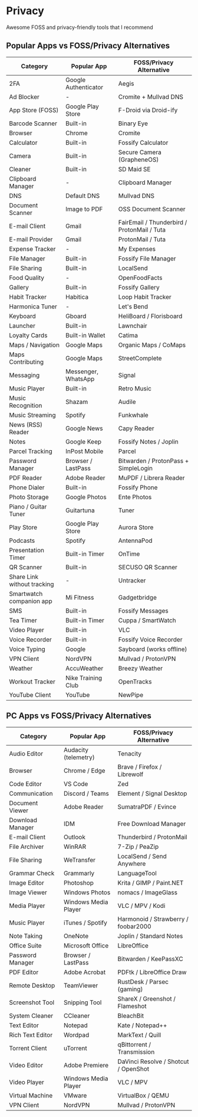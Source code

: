 # Privacy

Awesome FOSS and privacy-friendly tools that I recommend

## Popular Apps vs FOSS/Privacy Alternatives

| Category                    | Popular App          | FOSS/Privacy Alternative                    |
| --------------------------- | -------------------- | ------------------------------------------- |
| 2FA                         | Google Authenticator | Aegis                                       |
| Ad Blocker                  | -                    | Cromite + Mullvad DNS                       |
| App Store (FOSS)            | Google Play Store    | F-Droid via Droid-ify                       |
| Barcode Scanner             | Built-in             | Binary Eye                                  |
| Browser                     | Chrome               | Cromite                                     |
| Calculator                  | Built-in             | Fossify Calculator                          |
| Camera                      | Built-in             | Secure Camera (GrapheneOS)                  |
| Cleaner                     | Built-in             | SD Maid SE                                  |
| Clipboard Manager           | -                    | Clipboard Manager                           |
| DNS                         | Default DNS          | Mullvad DNS                                 |
| Document Scanner            | Image to PDF         | OSS Document Scanner                        |
| E-mail Client               | Gmail                | FairEmail / Thunderbird / ProtonMail / Tuta |
| E-mail Provider             | Gmail                | ProtonMail / Tuta                           |
| Expense Tracker             | -                    | My Expenses                                 |
| File Manager                | Built-in             | Fossify File Manager                        |
| File Sharing                | Built-in             | LocalSend                                   |
| Food Quality                | -                    | OpenFoodFacts                               |
| Gallery                     | Built-in             | Fossify Gallery                             |
| Habit Tracker               | Habitica             | Loop Habit Tracker                          |
| Harmonica Tuner             | -                    | Let's Bend                                  |
| Keyboard                    | Gboard               | HeliBoard / Florisboard                     |
| Launcher                    | Built-in             | Lawnchair                                   |
| Loyalty Cards               | Built-in Wallet      | Catima                                      |
| Maps / Navigation           | Google Maps          | Organic Maps / CoMaps                       |
| Maps Contributing           | Google Maps          | StreetComplete                              |
| Messaging                   | Messenger, WhatsApp  | Signal                                      |
| Music Player                | Built-in             | Retro Music                                 |
| Music Recognition           | Shazam               | Audile                                      |
| Music Streaming             | Spotify              | Funkwhale                                   |
| News (RSS) Reader           | Google News          | Capy Reader                                 |
| Notes                       | Google Keep          | Fossify Notes / Joplin                      |
| Parcel Tracking             | InPost Mobile        | Parcel                                      |
| Password Manager            | Browser / LastPass   | Bitwarden / ProtonPass + SimpleLogin        |
| PDF Reader                  | Adobe Reader         | MuPDF / Librera Reader                      |
| Phone Dialer                | Built-in             | Fossify Phone                               |
| Photo Storage               | Google Photos        | Ente Photos                                 |
| Piano / Guitar Tuner        | Guitartuna           | Tuner                                       |
| Play Store                  | Google Play Store    | Aurora Store                                |
| Podcasts                    | Spotify              | AntennaPod                                  |
| Presentation Timer          | Built-in Timer       | OnTime                                      |
| QR Scanner                  | Built-in             | SECUSO QR Scanner                           |
| Share Link without tracking | -                    | Untracker                                   |
| Smartwatch companion app    | Mi Fitness           | Gadgetbridge                                |
| SMS                         | Built-in             | Fossify Messages                            |
| Tea Timer                   | Built-in Timer       | Cuppa / SmartWatch                          |
| Video Player                | Built-in             | VLC                                         |
| Voice Recorder              | Built-in             | Fossify Voice Recorder                      |
| Voice Typing                | Google               | Sayboard (works offline)                    |
| VPN Client                  | NordVPN              | Mullvad / ProtonVPN                         |
| Weather                     | AccuWeather          | Breezy Weather                              |
| Workout Tracker             | Nike Training Club   | OpenTracks                                  |
| YouTube Client              | YouTube              | NewPipe                                     |

## PC Apps vs FOSS/Privacy Alternatives

| Category         | Popular App          | FOSS/Privacy Alternative             |
| ---------------- | -------------------- | ------------------------------------ |
| Audio Editor     | Audacity (telemetry) | Tenacity                             |
| Browser          | Chrome / Edge        | Brave / Firefox / Librewolf          |
| Code Editor      | VS Code              | Zed                                  |
| Communication    | Discord / Teams      | Element / Signal Desktop             |
| Document Viewer  | Adobe Reader         | SumatraPDF / Evince                  |
| Download Manager | IDM                  | Free Download Manager                |
| E-mail Client    | Outlook              | Thunderbird / ProtonMail             |
| File Archiver    | WinRAR               | 7-Zip / PeaZip                       |
| File Sharing     | WeTransfer           | LocalSend / Send Anywhere            |
| Grammar Check    | Grammarly            | LanguageTool                         |
| Image Editor     | Photoshop            | Krita / GIMP / Paint.NET             |
| Image Viewer     | Windows Photos       | nomacs / ImageGlass                  |
| Media Player     | Windows Media Player | VLC / MPV / Kodi                     |
| Music Player     | iTunes / Spotify     | Harmonoid / Strawberry / foobar2000  |
| Note Taking      | OneNote              | Joplin / Standard Notes              |
| Office Suite     | Microsoft Office     | LibreOffice                          |
| Password Manager | Browser / LastPass   | Bitwarden / KeePassXC                |
| PDF Editor       | Adobe Acrobat        | PDFtk / LibreOffice Draw             |
| Remote Desktop   | TeamViewer           | RustDesk / Parsec (gaming)           |
| Screenshot Tool  | Snipping Tool        | ShareX / Greenshot / Flameshot       |
| System Cleaner   | CCleaner             | BleachBit                            |
| Text Editor      | Notepad              | Kate / Notepad++                     |
| Rich Text Editor | Wordpad              | MarkText / Quill                     |
| Torrent Client   | uTorrent             | qBittorrent / Transmission           |
| Video Editor     | Adobe Premiere       | DaVinci Resolve / Shotcut / OpenShot |
| Video Player     | Windows Media Player | VLC / MPV                            |
| Virtual Machine  | VMware               | VirtualBox / QEMU                    |
| VPN Client       | NordVPN              | Mullvad / ProtonVPN                  |
